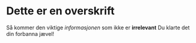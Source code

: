 # Dette er en overskrift
Så kommer den viktige *informasjonen* som ikke er **irrelevant** Du klarte det din forbanna jævel! 
